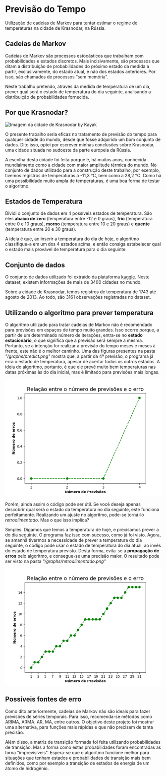 # Previsão do Tempo

Utilização de cadeias de Markov para tentar estimar o regime de temperaturas na cidade de Krasnodar, na Rússia.

## Cadeias de Markov

Cadeias de Markov são processos estocásticos que trabalham com probabilidades e estados discretos. Mais incisivamente, são processos que ditam a distribuição de probabilidades do próximo estado da medida a partir, exclusivamente, do estado atual, e não dos estados anteriores. Por isso, são chamados de processos “sem memória”.

Neste trabalho pretendo, através da medida de temperatura de um dia, prever qual será o estado de temperatura do dia seguinte, analisando a distribuição de probabilidades fornecida.

## Por que Krasnodar?

![Imagem da cidade de Krasnodar by Kayak](https://content.r9cdn.net/rimg/dimg/fc/b6/a85df15d-city-30188-16581daa525.jpg?crop=true&width=1000&height=600&xhint=2177&yhint=1215)

O presente trabalho seria eficaz no tratamento de previsão do tempo para qualquer cidade do mundo, desde que fosse adquirido um bom conjunto de dados. Dito isso, optei por escrever minhas conclusões sobre Krasnodar, uma cidade situada no sudoeste da parte europeia da Rússia.

A escolha desta cidade foi feita porque é, há muitos anos, conhecida mundialmente como a cidade com maior amplitude térmica do mundo. No conjunto de dados utilizado para a construção deste trabalho, por exemplo, tivemos registros de temperaturas a -11,3 °C, bem como a 28,2 °C. Como há uma possibilidade muito ampla de temperaturas, é uma boa forma de testar o algoritmo.

## Estados de Temperatura

Dividi o conjunto de dados em 4 possíveis estados de temperatura. São eles **abaixo de zero** (temperatura entre -12 e 0 graus), **frio** (temperatura entre 0 e 10 graus), **morno** (temperatura entre 10 e 20 graus) e **quente** (temperatura entre 20 e 30 graus).

A ideia é que, ao inserir a temperatura do dia de hoje, o algoritmo classifique-a em um dos 4 estados acima, e então consiga estabelecer qual o estado mais provável de temperatura para o dia seguinte.

## Conjunto de dados

O conjunto de dados utilizado foi extraído da plataforma [kaggle](https://www.kaggle.com/). Neste dataset, existem informações de mais de 3400 cidades no mundo.

Sobre a cidade de Krasnodar, temos registros de temperatura de 1743 até agosto de 2013. Ao todo, são 3161 observações registradas no dataset.

## Utilizando o algoritmo para prever temperatura

O algoritmo utilizado para tratar cadeias de Markov não é recomendado para previsões em espaços de tempo muito grandes. Isso ocorre porque, a partir de um determinado número de iterações, entra-se no **estado estacionário**, o que significa que a previsão será sempre a mesma. Portanto, se a intenção for realizar a previsão do tempo meses e meses à frente, este não é o melhor caminho. Uma das figuras presentes na pasta _"/graphs/predict.png"_ mostra que, a partir da 4ª previsão, o programa já erra o estado de temperatura, apesar de acertar todos os outros estados. A ideia do algoritmo, portanto, é que ele prevê muito bem temperaturas nas datas próximas às do dia inicial, mas é limitado para previsões mais longas.

![predict.png](https://raw.githubusercontent.com/rubensborrasca/previsao-do-tempo/master/graphs/predict.png)

Porém, ainda assim o código pode ser útil. Se você deseja apenas descobrir qual será o estado da temperatura no dia seguinte, este funciona perfeitamente. Realizando um ajuste no algoritmo, pode-se torná-lo _retroalimentado_. Mas o que isso implica?

Simples. Digamos que temos a temperatura de hoje, e precisamos prever a do dia seguinte. O programa faz isso com sucesso, como já foi visto. Agora, se amanhã tivermos a necessidade de prever a temperatura do dia seguinte, o código pode usar o estado de temperatura do dia atual, ao invés do estado de temperatura previsto. Desta forma, evita-se a **propagação de erros** pelo algoritmo, e consegue-se uma precisão maior. O resultado pode ser visto na pasta _"/graphs/retroalimentado.png"_

![predict.png](https://raw.githubusercontent.com/rubensborrasca/previsao-do-tempo/master/graphs/retroalimentado.png)

## Possíveis fontes de erro

Como dito anteriormente, cadeias de Markov não são ideais para fazer previsões de séries temporais. Para isso, recomenda-se métodos como ARIMA, ARMA, AR, MA, entre outros. O objetivo deste projeto foi mostrar uma alternativa, para funções mais rápidas e que não precisem de tanta precisão.

Além disso, a matriz de transição formada foi feita utilizando probabilidades de transição. Mas a forma como estas probabilidades foram encontradas as torna "imprevisíveis". Espera-se que o algoritmo funcione melhor para situações que tenham estados e probabilidades de transição mais bem definidos, como por exemplo a transição de estados de energia de um átomo de hidrogênio.
